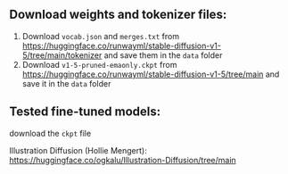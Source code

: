 

## Download weights and tokenizer files:

1. Download `vocab.json` and `merges.txt` from https://huggingface.co/runwayml/stable-diffusion-v1-5/tree/main/tokenizer and save them in the `data` folder
2. Download `v1-5-pruned-emaonly.ckpt` from https://huggingface.co/runwayml/stable-diffusion-v1-5/tree/main and save it in the `data` folder

## Tested fine-tuned models:

download the `ckpt` file 

 Illustration Diffusion (Hollie Mengert): https://huggingface.co/ogkalu/Illustration-Diffusion/tree/main



